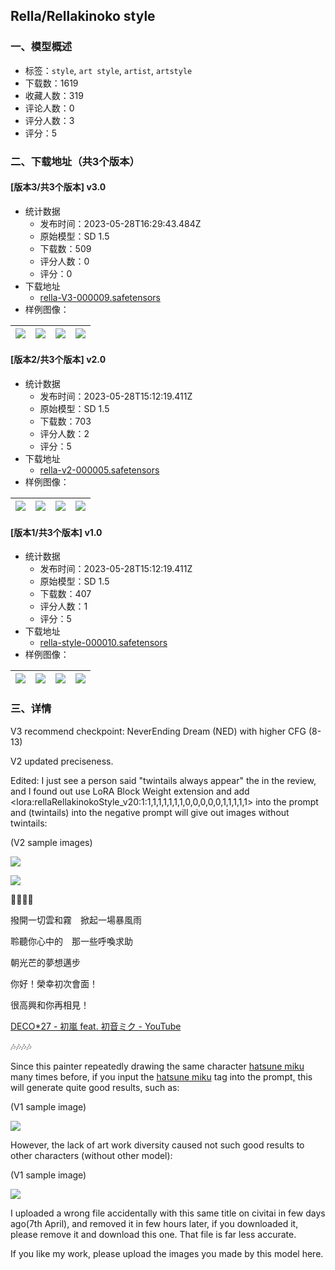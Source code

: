 ## Rella/Rellakinoko style 
### 一、模型概述

- 标签：`style`, `art style`, `artist`, `artstyle`
- 下载数：1619
- 收藏人数：319
- 评论人数：0
- 评分人数：3
- 评分：5

### 二、下载地址（共3个版本）

#### [版本3/共3个版本] v3.0

- 统计数据
  - 发布时间：2023-05-28T16:29:43.484Z
  - 原始模型：SD 1.5
  - 下载数：509
  - 评分人数：0
  - 评分：0
- 下载地址
  - [rella-V3-000009.safetensors](https://civitai.com/api/download/models/83803)
- 样例图像：

| <img src="https://image.civitai.com/xG1nkqKTMzGDvpLrqFT7WA/3906da61-b7f4-4915-a712-bc14b4badd55/width=450/945884.jpeg" /> | <img src="https://image.civitai.com/xG1nkqKTMzGDvpLrqFT7WA/666f7a39-7096-40a1-bfa4-cf1668c983df/width=450/945883.jpeg" /> | <img src="https://image.civitai.com/xG1nkqKTMzGDvpLrqFT7WA/9e1d5506-c648-4065-9c87-75a5e0826d9d/width=450/945886.jpeg" /> | <img src="https://image.civitai.com/xG1nkqKTMzGDvpLrqFT7WA/b85c1d5e-b8e1-4be7-8a60-f066b7b98505/width=450/945939.jpeg" /> |
| ---- | ---- | ---- | ---- |

#### [版本2/共3个版本] v2.0

- 统计数据
  - 发布时间：2023-05-28T15:12:19.411Z
  - 原始模型：SD 1.5
  - 下载数：703
  - 评分人数：2
  - 评分：5
- 下载地址
  - [rella-v2-000005.safetensors](https://civitai.com/api/download/models/56409)
- 样例图像：

| <img src="https://image.civitai.com/xG1nkqKTMzGDvpLrqFT7WA/1fa45b88-c72d-4056-eabe-6c2c364d8200/width=450/611162.jpeg" /> | <img src="https://image.civitai.com/xG1nkqKTMzGDvpLrqFT7WA/65bc00f9-de43-4b1e-78c5-bb3aeda49e00/width=450/622596.jpeg" /> | <img src="https://image.civitai.com/xG1nkqKTMzGDvpLrqFT7WA/bff0fda0-8947-4528-4ded-b317153e3600/width=450/620974.jpeg" /> | <img src="https://image.civitai.com/xG1nkqKTMzGDvpLrqFT7WA/77b40f79-8128-4a5e-5d20-b0a605567800/width=450/611237.jpeg" /> |
| ---- | ---- | ---- | ---- |

#### [版本1/共3个版本] v1.0

- 统计数据
  - 发布时间：2023-05-28T15:12:19.411Z
  - 原始模型：SD 1.5
  - 下载数：407
  - 评分人数：1
  - 评分：5
- 下载地址
  - [rella-style-000010.safetensors](https://civitai.com/api/download/models/41450)
- 样例图像：

| <img src="https://image.civitai.com/xG1nkqKTMzGDvpLrqFT7WA/7ed720dc-326e-4ad9-89f7-89bffd244e00/width=450/457575.jpeg" /> | <img src="https://image.civitai.com/xG1nkqKTMzGDvpLrqFT7WA/4167fdb2-b4c8-40fe-25b9-782f3a55a600/width=450/475485.jpeg" /> | <img src="https://image.civitai.com/xG1nkqKTMzGDvpLrqFT7WA/e96d42d3-57d7-4678-afd0-3f78031b0000/width=450/458491.jpeg" /> | <img src="https://image.civitai.com/xG1nkqKTMzGDvpLrqFT7WA/c6850ebf-f1de-4e71-1c9c-a131c697d600/width=450/457628.jpeg" /> |
| ---- | ---- | ---- | ---- |


### 三、详情
<p>V3 recommend checkpoint: NeverEnding Dream (NED) with higher CFG (8-13)</p><p></p><p></p><p>V2 updated preciseness.</p><p>Edited: I just see a person said "twintails always appear" the in the review, and I found out use LoRA Block Weight extension and add &lt;lora:rellaRellakinokoStyle_v20:1:1,1,1,1,1,1,1,0,0,0,0,0,1,1,1,1,1&gt; into the prompt and (twintails) into the negative prompt will give out images without twintails:</p><p>(V2 sample images)</p><p></p><img src="https://imagecache.civitai.com/xG1nkqKTMzGDvpLrqFT7WA/3019440d-361b-4da1-cb7f-980a10ca5f00/width=525/3019440d-361b-4da1-cb7f-980a10ca5f00.jpeg" /><p></p><img src="https://imagecache.civitai.com/xG1nkqKTMzGDvpLrqFT7WA/e039e531-4aac-456a-294e-6ce8522a7400/width=525/e039e531-4aac-456a-294e-6ce8522a7400.jpeg" /><p></p><p></p><p></p><p>🎵🎵🎵🎵</p><p>撥開一切雲和霧　掀起一場暴風雨</p><p>聆聽你心中的　那一些呼喚求助</p><p>朝光芒的夢想邁步</p><p>你好！榮幸初次會面！</p><p>很高興和你再相見！</p><p><a target="_blank" rel="ugc" href="https://www.youtube.com/watch?v=L7BxD7HHWl4">DECO*27 - 初嵐 feat. 初音ミク - YouTube</a></p><p>🎶🎶🎶🎶</p><p></p><p>Since this painter repeatedly drawing the same character <u>hatsune miku</u> many times before, if you input the <u>hatsune miku</u> tag into the prompt<u>,</u> this will generate quite good results, such as:</p><p>(V1 sample image)</p><img src="https://imagecache.civitai.com/xG1nkqKTMzGDvpLrqFT7WA/43e36819-3870-4c6c-f46e-1b75bf1d9b00/width=525/43e36819-3870-4c6c-f46e-1b75bf1d9b00.jpeg" /><p></p><p></p><p>However, the lack of art work diversity caused not such good results to other characters (without other model):</p><p>(V1 sample image)</p><img src="https://imagecache.civitai.com/xG1nkqKTMzGDvpLrqFT7WA/fd7d82f6-2562-41fa-03ec-10d968f37100/width=525/fd7d82f6-2562-41fa-03ec-10d968f37100.jpeg" /><p></p><p>I uploaded a wrong file accidentally with this same title on civitai in few days ago(7th April), and removed it in few hours later, if you downloaded it, please remove it and download this one. That file is far less accurate.</p><p></p><p>If you like my work, please upload the images you made by this model here.</p>